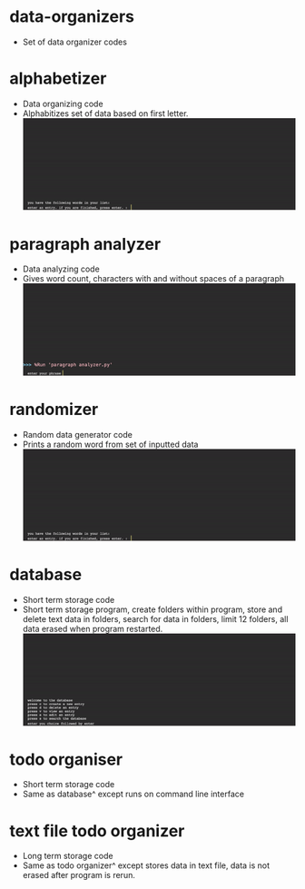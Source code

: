 # data-organizers
- Set of data organizer codes
# alphabetizer
- Data organizing code
- Alphabitizes set of data based on first letter.
![](alphabetizer_demo.gif)
# paragraph analyzer
- Data analyzing code
- Gives word count, characters with and without spaces of a paragraph
![](analyszer_demo.gif)
# randomizer
- Random data generator code
- Prints a random word from set of inputted data
![](randomizer_demo.gif)
# database
- Short term storage code
- Short term storage program, create folders within program, store and delete text data in folders, search for data in folders, limit 12 folders, all data erased when program restarted.
![](database_demo.gif)
# todo organiser
- Short term storage code
- Same as database^ except runs on command line interface
# text file todo organizer
- Long term storage code
- Same as todo organizer^ except stores data in text file, data is not erased after program is rerun.
